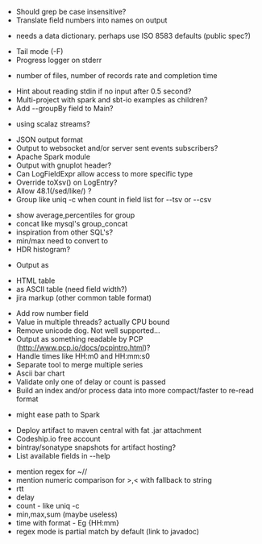 * Should grep be case insensitive?
* Translate field numbers into names on output
 - needs a data dictionary. perhaps use ISO 8583 defaults (public spec?)
* Tail mode (-F)
* Progress logger on stderr
 - number of files, number of records rate and completion time
* Hint about reading stdin if no input after 0.5 second?
* Multi-project with spark and sbt-io examples as children?
* Add --groupBy field to Main?
 - using scalaz streams?
* JSON output format
* Output to websocket and/or server sent events subscribers?
* Apache Spark module
* Output with gnuplot header?
* Can LogFieldExpr allow access to more specific type
 * Override toXsv() on LogEntry?
* Allow 48.1(/sed/like/) ?
* Group like uniq -c when count in field list for --tsv or --csv
 - show average,percentiles for group
 - concat like mysql's group_concat
 - inspiration from other SQL's?
 - min/max need to convert to
 - HDR histogram?
* Output as
 - HTML table
 - as ASCII table (need field width?)
 - jira markup (other common table format)
* Add row number field
* Value in multiple threads? actually CPU bound
* Remove unicode dog. Not well supported...
* Output as something readable by PCP (http://www.pcp.io/docs/pcpintro.html)?
* Handle times like HH:m0 and HH:mm:s0
* Separate tool to merge multiple series
* Ascii bar chart
* Validate only one of delay or count is passed
* Build an index and/or process data into more compact/faster to re-read format
 - might ease path to Spark

* Deploy artifact to maven central with fat .jar attachment
* Codeship.io free account
* bintray/sonatype snapshots for artifact hosting?
* List available fields in --help
 - mention regex for ~//
 - mention numeric comparison for >,< with fallback to string
 - rtt
 - delay
 - count - like uniq -c
 - min,max,sum (maybe useless)
 - time with format - Eg {HH:mm}
 - regex mode is partial match by default (link to javadoc)
